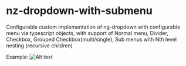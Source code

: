 # nz-dropdown-with-submenu
Configurable custom implementation of ng-dropdown with configurable menu via typescript objects, with support of Normal menu, Divider, Checkbox, Grouped Checkbox(multi/single), Sub menus with Nth level nesting (recursive children)

Example:
![Alt text](docs/dropdown.png "a title")